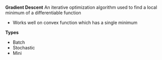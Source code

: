 **Gradient Descent**  An iterative optimization algorithm used to find a local minimum of a differentiable function  
- Works well on convex function which has a single minimum

**Types**
- Batch
- Stochastic
- Mini

